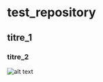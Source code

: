 # test_repository

## titre_1

### titre_2

![alt text](https://www.youtube.com/watch?v=Q-0KR2F0oEk&list=PLzvh5MS6DSDKH1AK__PkGnLXc-RfZPWBt&index=2)
